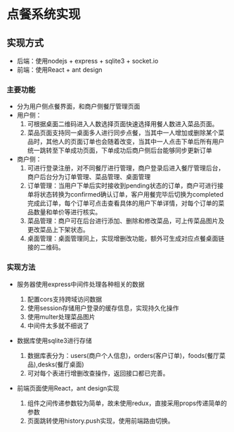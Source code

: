 # 点餐系统实现

## 实现方式

* 后端：使用nodejs + express + sqlite3 + socket.io
* 前端：使用React + ant design

### 主要功能

* 分为用户侧点餐界面，和商户侧餐厅管理页面
* 用户侧：
    1. 可根据桌面二维码进入人数选择页面快速选择用餐人数进入菜品页面。
    2. 菜品页面支持同一桌面多人进行同步点餐，当其中一人增加或删除某个菜品时，其他人的页面订单也会随着改变，当其中一人点击下单后所有用户统一跳转至下单成功页面，下单成功后商户侧后台能够同步更新订单
* 商户侧：
    1. 可进行登录注册，对不同餐厅进行管理，商户登录后进入餐厅管理后台，商户后台分为订单管理、菜品管理、桌面管理
    2. 订单管理：当用户下单后实时接收到pending状态的订单，商户可进行接单将状态转换为confirmed确认订单，客户用餐完毕后切换为completed完成此订单，每个订单可点击查看具体的用户下单详情，对每个订单的菜品数量和单价等进行核实。
    3. 菜品管理：商户可在后台进行添加、删除和修改菜品，可上传菜品图片及更改菜品上下架状态。
    4. 桌面管理：桌面管理同上，实现增删改功能，额外可生成对应点餐桌面链接的二维码。

### 实现方法

* 服务器使用express中间件处理各种相关的数据
    1. 配置cors支持跨域访问数据
    2. 使用session存储用户登录的缓存信息，实现持久化操作
    3. 使用multer处理菜品图片
    4. 中间件太多就不细说了

* 数据库使用sqlite3进行存储
    1. 数据库表分为：users(商户个人信息)，orders(客户订单)，foods(餐厅菜品),desks(餐厅桌面)
    2. 可对每个表进行增删改查操作，返回接口都已完善。

* 前端页面使用React，ant design实现
    1. 组件之间传递参数较为简单，故未使用redux，直接采用props传递简单的参数
    2. 页面跳转使用history.push实现，使用前端路由切换。